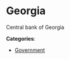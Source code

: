 # Georgia


Central bank of Georgia



**Categories**:
- [Government](https://github.com/apis-list/apis-list#government)




